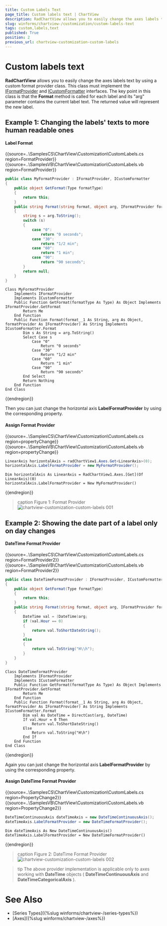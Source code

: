 ```yaml
---
title: Custom Labels Text
page_title: Custom labels text | ChartView
description: RadChartView allows you to easily change the axes labels text by using a custom format provider class.
slug: winforms/chartview-/customization/custom-labels-text
tags: custom,labels,text
published: True
position: 2
previous_url: chartview-customization-custom-labels
---
```


# Custom labels text

__RadChartView__ allows you to easily change the axes labels text by using a custom format provider class. This class must implement the [IFormatProvider](http://msdn.microsoft.com/en-us/library/system.iformatprovider.aspx) and [ICustomFormatter](http://msdn.microsoft.com/en-us/library/system.icustomformatter(v=vs.110).aspx) interfaces. The key point in this class is that the __Format__ method is called for each label and its "arg" parameter contains the current label text. The returned value will represent the new label.   

## Example 1: Changing the labels' texts to more human readable ones

#### Label Format

{{source=..\SamplesCS\ChartView\Customization\CustomLabels.cs region=FormatProvider}} 
{{source=..\SamplesVB\ChartView\Customization\CustomLabels.vb region=FormatProvider}} 

````C#
public class MyFormatProvider : IFormatProvider, ICustomFormatter
{
    public object GetFormat(Type formatType)
    {
        return this;
    }
    public string Format(string format, object arg, IFormatProvider formatProvider)
    {
        string s = arg.ToString();
        switch (s)
        {
            case "0":
                return "0 seconds";
            case "30":
                return "1/2 min";
            case "60":
                return "1 min";
            case "90":
                return "90 seconds";
        }
        return null;
    }
}

````
````VB.NET
Class MyFormatProvider
    Implements IFormatProvider
    Implements ICustomFormatter
    Public Function GetFormat(formatType As Type) As Object Implements IFormatProvider.GetFormat
        Return Me
    End Function
    Public Function Format(format__1 As String, arg As Object, formatProvider As IFormatProvider) As String Implements ICustomFormatter.Format
        Dim s As String = arg.ToString()
        Select Case s
            Case "0"
                Return "0 seconds"
            Case "30"
                Return "1/2 min"
            Case "60"
                Return "1 min"
            Case "90"
                Return "90 seconds"
        End Select
        Return Nothing
    End Function
End Class

````

{{endregion}}

Then you can just change the horizontal axis __LabelFormatProvider__ by using the corresponding property. 

#### Assign Format Provider

{{source=..\SamplesCS\ChartView\Customization\CustomLabels.cs region=propertyChange}} 
{{source=..\SamplesVB\ChartView\Customization\CustomLabels.vb region=propertyChange}} 

````C#
LinearAxis horizontalAxis = radChartView1.Axes.Get<LinearAxis>(0);
horizontalAxis.LabelFormatProvider = new MyFormatProvider();

````
````VB.NET
Dim horizontalAxis As LinearAxis = RadChartView1.Axes.[Get](Of LinearAxis)(0)
horizontalAxis.LabelFormatProvider = New MyFormatProvider()

````

{{endregion}}

>caption Figure 1: Format Provider
![chartview-customization-custom-labels 001](images/chartview-customization-custom-labels001.png)

##  Example 2: Showing the date part of a label only on day changes 

#### DateTime Format Provider

{{source=..\SamplesCS\ChartView\Customization\CustomLabels.cs region=FormatProvider2}} 
{{source=..\SamplesVB\ChartView\Customization\CustomLabels.vb region=FormatProvider2}} 

````C#
public class DateTimeFormatProvider : IFormatProvider, ICustomFormatter
{
    public object GetFormat(Type formatType)
    {
        return this;
    }
    public string Format(string format, object arg, IFormatProvider formatProvider)
    {
        DateTime val = (DateTime)arg;
        if (val.Hour == 0)
        {
            return val.ToShortDateString();
        }
        else
        {
            return val.ToString("H\\h");
        }
    }
}

````
````VB.NET
Class DateTimeFormatProvider
    Implements IFormatProvider
    Implements ICustomFormatter
    Public Function GetFormat(formatType As Type) As Object Implements IFormatProvider.GetFormat
        Return Me
    End Function
    Public Function Format(format__1 As String, arg As Object, formatProvider As IFormatProvider) As String Implements ICustomFormatter.Format
        Dim val As DateTime = DirectCast(arg, DateTime)
        If val.Hour = 0 Then
            Return val.ToShortDateString()
        Else
            Return val.ToString("H\h")
        End If
    End Function
End Class

````

{{endregion}}  

Again you can just change the horizontal axis __LabelFormatProvider__ by using the corresponding property.  

#### Assign DateTime Format Provider

{{source=..\SamplesCS\ChartView\Customization\CustomLabels.cs region=PropertyChange2}} 
{{source=..\SamplesVB\ChartView\Customization\CustomLabels.vb region=PropertyChange2}} 

````C#
DateTimeContinuousAxis dateTimeAxis = new DateTimeContinuousAxis();
dateTimeAxis.LabelFormatProvider = new DateTimeFormatProvider();

````
````VB.NET
Dim dateTimeAxis As New DateTimeContinuousAxis()
dateTimeAxis.LabelFormatProvider = New DateTimeFormatProvider()

````

{{endregion}}

>caption Figure 2: DateTime Format Provider
![chartview-customization-custom-labels 002](images/chartview-customization-custom-labels002.png)

>tip The above provider implementation is applicable only to axes working with __DateTime__ objects  ( __DateTimeContinuousAxis__ and __DateTimeCategoricalAxis__ ).
>

# See Also

* [Series Types]({%slug winforms/chartview-/series-types%})
* [Axes]({%slug winforms/chartview-/axes%})
